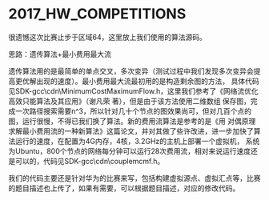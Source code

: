 # 2017_HW_COMPETITIONS
很遗憾这次比赛止步于区域64，这里放上我们使用的算法源码。

思路：遗传算法+最小费用最大流

遗传算法用的是最简单的单点交叉，多次变异（测试过程中我们发现多次变异会提高更优解出现的速度）。最小费用最大流最初用的是构造剩余图的方法，
具体代码见SDK-gcc\cdn\MinimumCostMaximumFlow.h，这里我们参考了《网络流优化高效只能算法及其应用》（谢凡荣 著），但是由于该方法使用二维数组
保存图，完成一次路径搜索需要n^3，所以针对几十个节点的图效果尚可，但对几百个点的图，运行很慢，不得已我们换了算法。新的费用流算法是参考的是《用
对偶原理求解最小费用流的一种新算法》这篇论文，并对其做了些许改进，进一步加快了算法运行的速度，在配置为4G内存，4核，3.2GHz的主机上部署一个虚拟机，
系统为Ubuntu，800个节点的网络每分钟可以运行28次费用流，相对来说运行速度还是可以的，代码见SDK-gcc\cdn\couplemcmf.h。

我们的代码主要还是针对华为的比赛来写，包括构建虚拟源点、虚拟汇点等，比赛的题目描述也上传了，如果有需要，可以根据题目描述，对应的修改代码。
